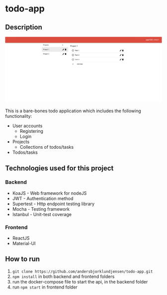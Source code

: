 # todo-app

## Description
![screenshot](Screenshot.PNG)

This is a bare-bones todo application which includes the following functionality:
- User accounts
  - Registering
  - Login
- Projects
  - Collections of todos/tasks
- Todos/tasks

## Technologies used for this project
### Backend
- KoaJS - Web framework for nodeJS
- JWT - Authentication method
- Supertest - Http endpoint testing library
- Mocha - Testing framework
- Istanbul - Unit-test coverage

### Frontend
- ReactJS
- Material-UI

## How to run 
1. `git clone https://github.com/andersbjorklundjensen/todo-app.git`
2. `npm install` in both backend and frontend folders
3. run the docker-compose file to start the api, in the backend folder
4. run `npm start` in frontend folder
